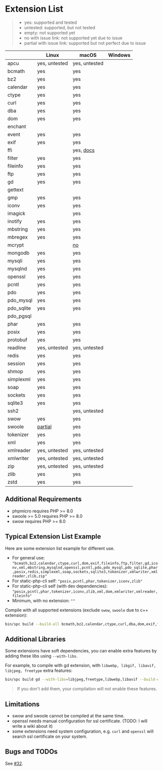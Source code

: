 # Extension List

> - yes: supported and tested
> - untested: supported, but not tested
> - empty: not supported yet
> - no with issue link: not supported yet due to issue
> - partial with issue link: supported but not perfect due to issue

|            | Linux                                                               | macOS                                                          | Windows |
|------------|---------------------------------------------------------------------|----------------------------------------------------------------|---------|
| apcu       | yes, untested                                                       | yes, untested                                                  |         |
| bcmath     | yes                                                                 | yes                                                            |         |
| bz2        | yes                                                                 | yes                                                            |         |
| calendar   | yes                                                                 | yes                                                            |         |
| ctype      | yes                                                                 | yes                                                            |         |
| curl       | yes                                                                 | yes                                                            |         |
| dba        | yes                                                                 | yes                                                            |         | 
| dom        | yes                                                                 | yes                                                            |         |
| enchant    |                                                                     |                                                                |         |
| event      | yes                                                                 | yes                                                            |         |
| exif       | yes                                                                 | yes                                                            |         |
| ffi        |                                                                     | yes, [docs]()                                                  |         |
| filter     | yes                                                                 | yes                                                            |         |
| fileinfo   | yes                                                                 | yes                                                            |         |
| ftp        | yes                                                                 | yes                                                            |         |
| gd         | yes                                                                 | yes                                                            |         |
| gettext    |                                                                     |                                                                |         |
| gmp        | yes                                                                 | yes                                                            |         |
| iconv      | yes                                                                 | yes                                                            |         |
| imagick    |                                                                     | yes                                                            |         |
| inotify    | yes                                                                 | yes                                                            |         |
| mbstring   | yes                                                                 | yes                                                            |         |
| mbregex    | yes                                                                 | yes                                                            |         |
| mcrypt     |                                                                     | [no](https://github.com/crazywhalecc/static-php-cli/issues/32) |         |
| mongodb    | yes                                                                 | yes                                                            |         |
| mysqli     | yes                                                                 | yes                                                            |         |
| mysqlnd    | yes                                                                 | yes                                                            |         |
| openssl    | yes                                                                 | yes                                                            |         |
| pcntl      | yes                                                                 | yes                                                            |         |
| pdo        | yes                                                                 | yes                                                            |         |
| pdo_mysql  | yes                                                                 | yes                                                            |         |
| pdo_sqlite | yes                                                                 | yes                                                            |         |
| pdo_pgsql  |                                                                     |                                                                |         |
| phar       | yes                                                                 | yes                                                            |         |
| posix      | yes                                                                 | yes                                                            |         |
| protobuf   | yes                                                                 | yes                                                            |         |
| readline   | yes, untested                                                       | yes, untested                                                  |         |
| redis      | yes                                                                 | yes                                                            |         |
| session    | yes                                                                 | yes                                                            |         |
| shmop      | yes                                                                 | yes                                                            |         |
| simplexml  | yes                                                                 | yes                                                            |         |
| soap       | yes                                                                 | yes                                                            |         |
| sockets    | yes                                                                 | yes                                                            |         |
| sqlite3    | yes                                                                 | yes                                                            |         |
| ssh2       |                                                                     | yes, untested                                                  |         |
| swow       | yes                                                                 | yes                                                            |         |
| swoole     | [partial](https://github.com/crazywhalecc/static-php-cli/issues/51) | yes                                                            |         |
| tokenizer  | yes                                                                 | yes                                                            |         |
| xml        | yes                                                                 | yes                                                            |         |
| xmlreader  | yes, untested                                                       | yes, untested                                                  |         |
| xmlwriter  | yes, untested                                                       | yes, untested                                                  |         |
| zip        | yes, untested                                                       | yes, untested                                                  |         |
| zlib       | yes                                                                 | yes                                                            |         |
| zstd       | yes                                                                 | yes                                                            |         |

## Additional Requirements

- phpmicro requires PHP >= 8.0
- swoole >= 5.0 requires PHP >= 8.0
- swow requires PHP >= 8.0

## Typical Extension List Example

Here are some extension list example for different use.

- For general use: `"bcmath,bz2,calendar,ctype,curl,dom,exif,fileinfo,ftp,filter,gd,iconv,xml,mbstring,mysqlnd,openssl,pcntl,pdo,pdo_mysql,pdo_sqlite,phar,posix,redis,simplexml,soap,sockets,sqlite3,tokenizer,xmlwriter,xmlreader,zlib,zip"`
- For static-php-cli self: `"posix,pcntl,phar,tokenizer,iconv,zlib"`
- For static-php-cli self (with dev dependencies): `"posix,pcntl,phar,tokenizer,iconv,zlib,xml,dom,xmlwriter,xmlreader,fileinfo"`
- Minimum, with no extension: `""`

Compile with all supported extensions (exclude `swow`, `swoole` due to c++ extension):

```bash
bin/spc build --build-all bcmath,bz2,calendar,ctype,curl,dba,dom,exif,fileinfo,filter,ftp,gd,gmp,iconv,mbregex,mbstring,mongodb,mysqli,mysqlnd,openssl,pcntl,pdo,pdo_mysql,pdo_sqlite,phar,posix,protobuf,redis,session,shmop,simplexml,soap,sockets,sqlite3,tokenizer,xml,xmlreader,xmlwriter,yaml,zip,zlib,zstd --with-libs=libjpeg,freetype,libwebp,libavif --debug
```

## Additional Libraries

Some extensions have soft dependencies, you can enable extra features by adding these libs using `--with-libs`.

For example, to compile with gd extension, with `libwebp, libgif, libavif, libjpeg, freetype` extra features:

```bash
bin/spc build gd --with-libs=libjpeg,freetype,libwebp,libavif --build-cli
```

> If you don't add them, your compilation will not enable these features.

## Limitations

- swow and swoole cannot be compiled at the same time.
- openssl needs manual configuration for ssl certificate. (TODO: I will write a wiki about it)
- some extensions need system configuration, e.g. `curl` and `openssl` will search ssl certificate on your system.

## Bugs and TODOs

See [#32](https://github.com/crazywhalecc/static-php-cli/issues/32).
